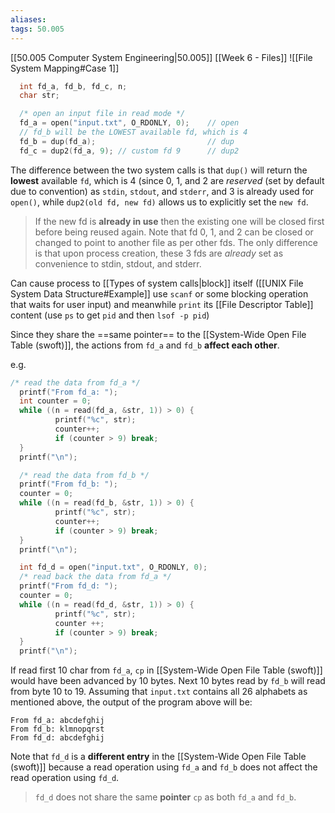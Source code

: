 ```yaml
---
aliases: 
tags: 50.005
---
```

[[50.005 Computer System Engineering|50.005]]
[[Week 6 - Files]]
![[File System Mapping#Case 1]]

```c
  int fd_a, fd_b, fd_c, n;
  char str;

  /* open an input file in read mode */
  fd_a = open("input.txt", O_RDONLY, 0);    // open
  // fd_b will be the LOWEST available fd, which is 4
  fd_b = dup(fd_a);                         // dup
  fd_c = dup2(fd_a, 9); // custom fd 9      // dup2
```
The difference between the two system calls is that `dup()` will return the **lowest** available `fd`, which is 4 (since 0, 1, and 2 are _reserved_ (set by default due to convention) as `stdin`, `stdout`, and `stderr`, and 3 is already used for `open()`, while `dup2(old fd, new fd)` allows us to explicitly set the `new fd`.

> If the new fd is **already in use** then the existing one will be closed first before being reused again. Note that fd 0, 1, and 2 can be closed or changed to point to another file as per other fds. The only difference is that upon process creation, these 3 fds are _already_ set as convenience to stdin, stdout, and stderr.

Can cause process to [[Types of system calls|block]] itself ([[UNIX File System Data Structure#Example]] use `scanf` or some blocking operation that waits for user input) and meanwhile `print` its [[File Descriptor Table]] content (use `ps` to get `pid` and then `lsof -p pid`)

Since they share the ==same pointer== to the [[System-Wide Open File Table (swoft)]], the actions from `fd_a` and `fd_b` **affect each other**.

e.g.
```c
/* read the data from fd_a */
  printf("From fd_a: ");
  int counter = 0;
  while ((n = read(fd_a, &str, 1)) > 0) {
          printf("%c", str);
          counter++;
          if (counter > 9) break;
  }
  printf("\n");

  /* read the data from fd_b */
  printf("From fd_b: ");
  counter = 0;
  while ((n = read(fd_b, &str, 1)) > 0) {
          printf("%c", str);
          counter++;
          if (counter > 9) break;
  }
  printf("\n");

  int fd_d = open("input.txt", O_RDONLY, 0);
  /* read back the data from fd_a */
  printf("From fd_d: ");
  counter = 0;
  while ((n = read(fd_d, &str, 1)) > 0) {
          printf("%c", str);
          counter ++;
          if (counter > 9) break;
  }
  printf("\n");
```

If read first 10 char from `fd_a`, `cp` in [[System-Wide Open File Table (swoft)]] would have been advanced by 10 bytes. Next 10 bytes read by `fd_b` will read from byte 10 to 19.
Assuming that `input.txt` contains all 26 alphabets as mentioned above, the output of the program above will be:

```whatever
From fd_a: abcdefghij
From fd_b: klmnopqrst
From fd_d: abcdefghij
```

Note that `fd_d` is a **different entry** in the [[System-Wide Open File Table (swoft)]] because a read operation using `fd_a` and `fd_b` does not affect the read operation using `fd_d`.

> `fd_d` does not share the same **pointer** `cp` as both `fd_a` and `fd_b`.
